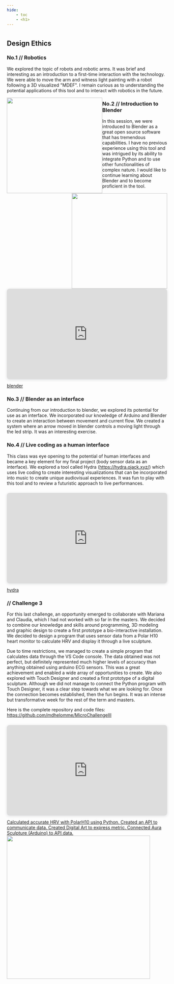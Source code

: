 ```yaml
---
hide:
    - toc
    - <h1>
---
```

#
## Design Ethics

### No.1 // Robotics
We explored the topic of robots and robotic arms. It was brief and interesting as an introduction to a first-time interaction with the technology. We were able to move the arm and witness light painting with a robot following a 3D visualized "MDEF". I remain curious as to understanding the potential applications of this tool and to interact with robotics in the future.

<img src="https://antonioheinemann.github.io/MDEF/images/MT02/robots1.jpg" style="float: left;" width="300"/>
<img src="https://antonioheinemann.github.io/MDEF/images/MT02/robots2.jpg" style="float: right;" width="300"/>

### No.2 // Introduction to Blender
In this session, we were introduced to Blender as a great open source software that has tremendous capabilities. I have no previous experience using this tool and was intrigued by its ability to integrate Python and to use other functionalities of complex nature. I would like to continue learning about Blender and to become proficient in the tool.


<div style="position: relative; width: 100%; height: 0; padding-top: 56.2500%;
 padding-bottom: 0; box-shadow: 0 2px 8px 0 rgba(63,69,81,0.16); margin-top: 1.6em; margin-bottom: 0.9em; overflow: hidden;
 border-radius: 8px; will-change: transform;">
  <iframe loading="lazy" style="position: absolute; width: 100%; height: 100%; top: 0; left: 0; border: none; padding: 0;margin: 0;"
    src="https:&#x2F;&#x2F;www.canva.com&#x2F;design&#x2F;DAFmfZ9Et-g&#x2F;view?embed" allowfullscreen="allowfullscreen" allow="fullscreen">
  </iframe>
</div>
<a href="https:&#x2F;&#x2F;www.canva.com&#x2F;design&#x2F;DAFmfZ9Et-g&#x2F;view?utm_content=DAFmfZ9Et-g&amp;utm_campaign=designshare&amp;utm_medium=embeds&amp;utm_source=link" target="_blank" rel="noopener">blender</a>


### No.3 // Blender as an interface
Continuing from our introduction to blender, we explored its potential for use as an interface. We incorporated our knowledge of Arduino and Blender to create an interaction between movement and current flow. We created a system where an arrow moved in blender controls a moving light through the led strip. It was an interesting exercise.


### No.4 // Live coding as a human interface
This class was eye opening to the potential of human interfaces and became a key element for my final project (body sensor data as an interface). We explored a tool called Hydra (https://hydra.ojack.xyz/) which uses live coding to create interesting visualizations that can be incorporated into music to create unique audiovisual experiences. It was fun to play with this tool and to review a futuristic approach to live performances.


<div style="position: relative; width: 100%; height: 0; padding-top: 56.2500%;
 padding-bottom: 0; box-shadow: 0 2px 8px 0 rgba(63,69,81,0.16); margin-top: 1.6em; margin-bottom: 0.9em; overflow: hidden;
 border-radius: 8px; will-change: transform;">
  <iframe loading="lazy" style="position: absolute; width: 100%; height: 100%; top: 0; left: 0; border: none; padding: 0;margin: 0;"
    src="https:&#x2F;&#x2F;www.canva.com&#x2F;design&#x2F;DAFmfbiglAw&#x2F;view?embed" allowfullscreen="allowfullscreen" allow="fullscreen">
  </iframe>
</div>
<a href="https:&#x2F;&#x2F;www.canva.com&#x2F;design&#x2F;DAFmfbiglAw&#x2F;view?utm_content=DAFmfbiglAw&amp;utm_campaign=designshare&amp;utm_medium=embeds&amp;utm_source=link" target="_blank" rel="noopener">hydra</a>


### // Challenge 3
For this last challenge, an opportunity emerged to collaborate with Mariana and Claudia, which I had not worked with so far in the masters. We decided to combine our knowledge and skills around programming, 3D modeling and graphic design to create a first prototype a bio-interactive installation. We decided to design a program that uses sensor data from a Polar H10 heart monitor to calculate HRV and display it through a live sculpture.

Due to time restrictions, we managed to create a simple program that calculates data through the VS Code console. The data obtained was not perfect, but definitely represented much higher levels of accuracy than anything obtained using arduino ECG sensors. This was a great achievement and enabled a wide array of opportunities to create. We also explored with Touch Designer and created a first prototype of a digital sculpture. Although we did not manage to connect the Python program with Touch Designer, it was a clear step towards what we are looking for. Once the connection becomes established, then the fun begins. It was an intense but transformative week for the rest of the term and masters.


Here is the complete repository and code files:
https://github.com/mdhelomme/MicroChallengeIII


<div style="position: relative; width: 100%; height: 0; padding-top: 56.2500%;
 padding-bottom: 0; box-shadow: 0 2px 8px 0 rgba(63,69,81,0.16); margin-top: 1.6em; margin-bottom: 0.9em; overflow: hidden;
 border-radius: 8px; will-change: transform;">
  <iframe loading="lazy" style="position: absolute; width: 100%; height: 100%; top: 0; left: 0; border: none; padding: 0;margin: 0;"
    src="https:&#x2F;&#x2F;www.canva.com&#x2F;design&#x2F;DAFjT8ruf5Y&#x2F;view?embed" allowfullscreen="allowfullscreen" allow="fullscreen">
  </iframe>
</div>
<a href="https:&#x2F;&#x2F;www.canva.com&#x2F;design&#x2F;DAFjT8ruf5Y&#x2F;view?utm_content=DAFjT8ruf5Y&amp;utm_campaign=designshare&amp;utm_medium=embeds&amp;utm_source=link" target="_blank" rel="noopener">Calculated accurate HRV with PolarH10 using Python. Created an API to communicate data. Created Digital Art to express metric. Connected Aura Sculpture (Arduino) to API data.</a>


<img src="https://antonioheinemann.github.io/MDEF/images/MT02/challenge1.png" width="450"/>
